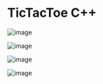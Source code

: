 # TicTacToe C++ 

![image](https://user-images.githubusercontent.com/114533891/213025814-df980894-d361-4de7-8b04-44d17e2433fb.png)

![image](https://user-images.githubusercontent.com/114533891/213025880-88788944-a1e6-47f7-80a7-2fb67c5ea42a.png)

![image](https://user-images.githubusercontent.com/114533891/213026295-abfa8b24-6214-4578-8bd8-7a0902687b6e.png)

![image](https://user-images.githubusercontent.com/114533891/213026344-1ebf2601-3b85-44ca-a6cb-a381c4dc0c7f.png)



